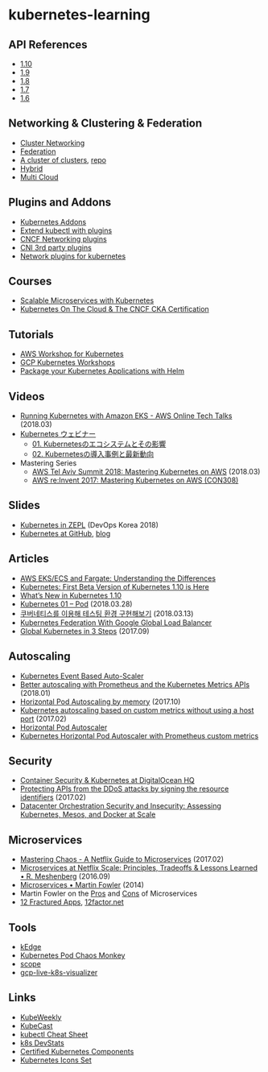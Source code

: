 # kubernetes-learning

## API References
- [1.10](https://kubernetes.io/docs/reference/generated/kubernetes-api/v1.10/)
- [1.9](https://v1-9.docs.kubernetes.io/docs/api-reference/v1.9/)
- [1.8](https://v1-8.docs.kubernetes.io/docs/api-reference/v1.8/)
- [1.7](https://v1-7.docs.kubernetes.io/docs/api-reference/v1.7/)
- [1.6](https://v1-6.docs.kubernetes.io/docs/api-reference/v1.6/)

## Networking & Clustering & Federation
- [Cluster Networking](https://kubernetes.io/docs/concepts/cluster-administration/networking/)
- [Federation](https://kubernetes.io/docs/concepts/cluster-administration/federation/)
- [A cluster of clusters](https://netbears.com/blog/cross-cloud-kubernetes-cluster-of-clusters/), [repo](https://github.com/netbears/kubernetes-federation-cross-cloud)
- [Hybrid](https://schd.ws/hosted_files/kccncna17/7a/Kubecon%20-%20v0.2.pdf)
- [Multi Cloud](https://www.joyent.com/blog/triton-kubernetes-multicloud)

## Plugins and Addons
- [Kubernetes Addons](https://github.com/kubernetes/kubernetes/tree/master/cluster/addons)
- [Extend kubectl with plugins](https://kubernetes.io/docs/tasks/extend-kubectl/kubectl-plugins/)
- [CNCF Networking plugins](https://github.com/containernetworking/plugins)
- [CNI 3rd party plugins](https://github.com/containernetworking/cni#3rd-party-plugins)
- [Network plugins for kubernetes](https://www.slideshare.net/inwinstack/network-plugins-for-kubernetes)

## Courses
- [Scalable Microservices with Kubernetes](https://classroom.udacity.com/courses/ud615)
- [Kubernetes On The Cloud & The CNCF CKA Certification](https://www.udemy.com/kubernetes-cka-on-cloud/)

## Tutorials
- [AWS Workshop for Kubernetes](https://github.com/aws-samples/aws-workshop-for-kubernetes)
- [GCP Kubernetes Workshops](https://github.com/GoogleCloudPlatform/kubernetes-workshops)
- [Package your Kubernetes Applications with Helm](https://akomljen.com/package-kubernetes-applications-helm/)

## Videos
- [Running Kubernetes with Amazon EKS - AWS Online Tech Talks](https://youtu.be/rV_NCvs9iGE) (2018.03)
- [Kubernetes ウェビナー](https://www.youtube.com/watch?v=dA6qa-6ekB0&list=PLlr4ZJV2uX-jS9mSLBvApQApuhkR6u5ES)
  - [01. Kubernetesのエコシステムとその影響](https://youtu.be/dA6qa-6ekB0)
  - [02. Kubernetesの導入事例と最新動向](https://youtu.be/ZOwNeeCVyZk)
- Mastering Series
  - [AWS Tel Aviv Summit 2018: Mastering Kubernetes on AWS](https://www.youtube.com/watch?v=mfx7whOKUH0) (2018.03)
  - [AWS re:Invent 2017: Mastering Kubernetes on AWS (CON308)](https://www.youtube.com/watch?v=w34txLmpEuM)
  
## Slides
- [Kubernetes in ZEPL](https://docs.google.com/presentation/d/1AGdDWxnTK2M2emhHis0IlxODngTY6xJycP3ygPvA9F8/) (DevOps Korea 2018)
- [Kubernetes at GitHub](https://schd.ws/hosted_files/kccncna17/44/kubernetes-at-github.pdf), [blog](https://githubengineering.com/kubernetes-at-github/)

## Articles
- [AWS EKS/ECS and Fargate: Understanding the Differences](https://logz.io/blog/aws-eks-ecs-and-fargate/)
- [Kubernetes: First Beta Version of Kubernetes 1.10 is Here](https://kubernetes.io/blog/2018/03/first-beta-version-of-kubernetes-1-10)
- [What’s New in Kubernetes 1.10](https://www.youtube.com/watch?v=EbfMEXnm1lo)
- [Kubernetes 01 – Pod](https://blog.2dal.com/2018/03/28/kubernetes-01-pod/) (2018.03.28)
- [쿠버네티스를 이용해 테스팅 환경 구현해보기](http://woowabros.github.io/experience/2018/03/13/k8s-test.html) (2018.03.13)
- [Kubernetes Federation With Google Global Load Balancer](https://ulam.io/blog/kubernetes-federation-with-google-global-load-balancer/) 
- [Global Kubernetes in 3 Steps](http://cgrant.io/tutorials/gcp/compute/gke/global-kubernetes-three-steps/) (2017.09)

## Autoscaling
- [Kubernetes Event Based Auto-Scaler](https://help.spotinst.com/hc/en-us/articles/360000280405-Kubernetes-Event-Based-Auto-Scaler-)
- [Better autoscaling with Prometheus and the Kubernetes Metrics APIs](https://coreos.com/blog/autoscaling-with-prometheus-and-kubernetes-metrics-apis) (2018.01)
- [Horizontal Pod Autoscaling by memory](https://koudingspawn.de/kubernetes-autoscaling/) (2017.10)
- [Kubernetes autoscaling based on custom metrics without using a host port](https://medium.com/@marko.luksa/kubernetes-autoscaling-based-on-custom-metrics-without-using-a-host-port-b783ed6241ac) (2017.02)
- [Horizontal Pod Autoscaler](https://kubernetes.io/docs/tasks/run-application/horizontal-pod-autoscale/)
- [Kubernetes Horizontal Pod Autoscaler with Prometheus custom metrics](https://github.com/stefanprodan/k8s-prom-hpa)

## Security
- [Container Security & Kubernetes at DigitalOcean HQ](https://www.youtube.com/watch?v=j5Mp-VJ-erY)
- [Protecting APIs from the DDoS attacks by signing the resource identifiers](https://medium.com/@gajus/protecting-apis-from-the-ddos-attacks-by-signing-the-pks-c1eca7cc7725) (2017.02)
- [Datacenter Orchestration Security and Insecurity: Assessing Kubernetes, Mesos, and Docker at Scale
](https://youtu.be/lXggHTqznOI)

## Microservices
- [Mastering Chaos - A Netflix Guide to Microservices](https://youtu.be/CZ3wIuvmHeM) (2017.02)
- [Microservices at Netflix Scale: Principles, Tradeoffs & Lessons Learned • R. Meshenberg](https://www.youtube.com/watch?v=57UK46qfBLY) (2016.09)
- [Microservices • Martin Fowler](https://youtu.be/wgdBVIX9ifA) (2014)
- Martin Fowler on the [Pros](http://martinfowler.com/articles/microservices.html) and [Cons](http://martinfowler.com/articles/microservice-trade-offs.html) of Microservices
- [12 Fractured Apps](https://medium.com/@kelseyhightower/12-fractured-apps-1080c73d481c), [12factor.net](https://12factor.net/ko/)

## Tools
- [kEdge](https://github.com/improbable-eng/kedge)
- [Kubernetes Pod Chaos Monkey](https://github.com/jnewland/kubernetes-pod-chaos-monkey)
- [scope](https://github.com/weaveworks/scope)
- [gcp-live-k8s-visualizer](https://github.com/brendandburns/gcp-live-k8s-visualizer)

## Links
- [KubeWeekly](https://kube.news)
- [KubeCast](https://www.kubecast.com/)
- [kubectl Cheat Sheet](https://kubernetes.io/docs/user-guide/kubectl-cheatsheet/)
- [k8s DevStats](https://k8s.devstats.cncf.io/d/12/dashboards)
- [Certified Kubernetes Components](https://www.cncf.io/certification/software-conformance/)
- [Kubernetes Icons Set](https://github.com/octo-technology/kubernetes-icons)
